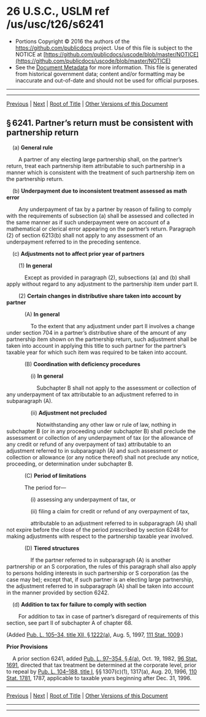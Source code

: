---
---

# 26 U.S.C., USLM ref /us/usc/t26/s6241

* Portions Copyright © 2016 the authors of the https://github.com/publicdocs project.
  Use of this file is subject to the NOTICE at [https://github.com/publicdocs/uscode/blob/master/NOTICE](https://github.com/publicdocs/uscode/blob/master/NOTICE)
* See the [Document Metadata](././../../../../../../..//README.md) for more information.
  This file is generated from historical government data; content and/or formatting may be inaccurate and out-of-date and should not be used for official purposes.

----------
----------

[Previous](./../../../../../../..//us/usc/t26/stF/ch63/schD/ptI/m__us_usc_t26_s6240.md) | [Next](./../../../../../../..//us/usc/t26/stF/ch63/schD/ptI/m__us_usc_t26_s6242.md) | [Root of Title](./../../../../../../../) | [Other Versions of this Document](https://publicdocs.github.io/go/links?ns=uslm&ref=%2Fus%2Fusc%2Ft26%2Fs6241)

## § 6241. Partner’s return must be consistent with partnership return

    (a) __General rule__ 

        A partner of any electing large partnership shall, on the partner’s return, treat each partnership item attributable to such partnership in a manner which is consistent with the treatment of such partnership item on the partnership return.

    (b) __Underpayment due to inconsistent treatment assessed as math error__ 

        Any underpayment of tax by a partner by reason of failing to comply with the requirements of subsection (a) shall be assessed and collected in the same manner as if such underpayment were on account of a mathematical or clerical error appearing on the partner’s return. Paragraph (2) of section 6213(b) shall not apply to any assessment of an underpayment referred to in the preceding sentence.

    (c) __Adjustments not to affect prior year of partners__ 

        (1) __In general__ 

            Except as provided in paragraph (2), subsections (a) and (b) shall apply without regard to any adjustment to the partnership item under part II.

        (2) __Certain changes in distributive share taken into account by partner__ 

            (A) __In general__ 

                To the extent that any adjustment under part II involves a change under section 704 in a partner’s distributive share of the amount of any partnership item shown on the partnership return, such adjustment shall be taken into account in applying this title to such partner for the partner’s taxable year for which such item was required to be taken into account.

            (B) __Coordination with deficiency procedures__ 

                (i) __In general__ 

                    Subchapter B shall not apply to the assessment or collection of any underpayment of tax attributable to an adjustment referred to in subparagraph (A).

                (ii) __Adjustment not precluded__ 

                    Notwithstanding any other law or rule of law, nothing in subchapter B (or in any proceeding under subchapter B) shall preclude the assessment or collection of any underpayment of tax (or the allowance of any credit or refund of any overpayment of tax) attributable to an adjustment referred to in subparagraph (A) and such assessment or collection or allowance (or any notice thereof) shall not preclude any notice, proceeding, or determination under subchapter B.

            (C) __Period of limitations__ 

            The period for—

                (i) assessing any underpayment of tax, or

                (ii) filing a claim for credit or refund of any overpayment of tax,

                attributable to an adjustment referred to in subparagraph (A) shall not expire before the close of the period prescribed by section 6248 for making adjustments with respect to the partnership taxable year involved.

            (D) __Tiered structures__ 

                If the partner referred to in subparagraph (A) is another partnership or an S corporation, the rules of this paragraph shall also apply to persons holding interests in such partnership or S corporation (as the case may be); except that, if such partner is an electing large partnership, the adjustment referred to in subparagraph (A) shall be taken into account in the manner provided by section 6242.

    (d) __Addition to tax for failure to comply with section__ 

        For addition to tax in case of partner’s disregard of requirements of this section, see part II of subchapter A of chapter 68.

(Added [Pub. L. 105–34, title XII, § 1222(a)][/us/pl/105/34/s1222/a], Aug. 5, 1997, [111 Stat. 1009][/us/stat/111/1009].)

 __Prior Provisions__ 

    A prior section 6241, added [Pub. L. 97–354, § 4(a)][/us/pl/97/354/s4/a], Oct. 19, 1982, [96 Stat. 1691][/us/stat/96/1691], directed that tax treatment be determined at the corporate level, prior to repeal by [Pub. L. 104–188, title I][/us/pl/104/188], §§ 1307(c)(1), 1317(a), Aug. 20, 1996, [110 Stat. 1781][/us/stat/110/1781], 1787, applicable to taxable years beginning after Dec. 31, 1996.

----------

[Previous](./../../../../../../..//us/usc/t26/stF/ch63/schD/ptI/m__us_usc_t26_s6240.md) | [Next](./../../../../../../..//us/usc/t26/stF/ch63/schD/ptI/m__us_usc_t26_s6242.md) | [Root of Title](./../../../../../../../) | [Other Versions of this Document](https://publicdocs.github.io/go/links?ns=uslm&ref=%2Fus%2Fusc%2Ft26%2Fs6241)

----------
----------

[/us/pl/105/34/s1222/a]: https://publicdocs.github.io/go/links?ns=uslm&ref=%2Fus%2Fpl%2F105%2F34%2Fs1222%2Fa
[/us/stat/111/1009]: https://publicdocs.github.io/go/links?ns=uslm&ref=%2Fus%2Fstat%2F111%2F1009
[/us/pl/97/354/s4/a]: https://publicdocs.github.io/go/links?ns=uslm&ref=%2Fus%2Fpl%2F97%2F354%2Fs4%2Fa
[/us/stat/96/1691]: https://publicdocs.github.io/go/links?ns=uslm&ref=%2Fus%2Fstat%2F96%2F1691
[/us/pl/104/188]: https://publicdocs.github.io/go/links?ns=uslm&ref=%2Fus%2Fpl%2F104%2F188
[/us/stat/110/1781]: https://publicdocs.github.io/go/links?ns=uslm&ref=%2Fus%2Fstat%2F110%2F1781


